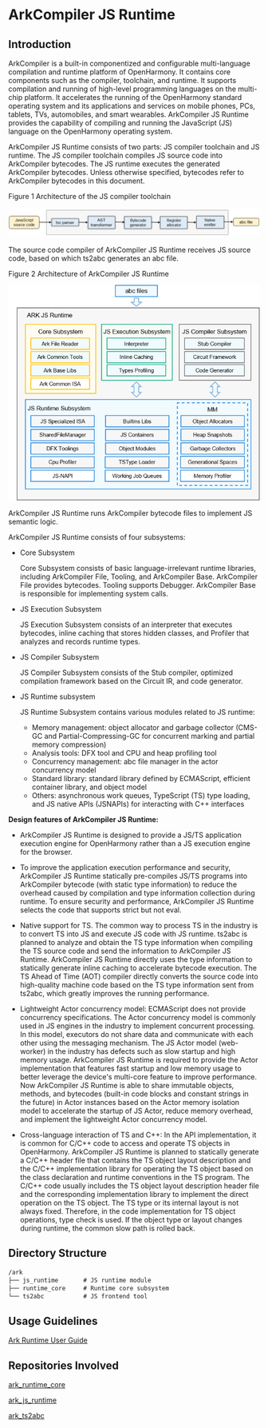 # ArkCompiler JS Runtime

## Introduction<a name="section11660541593"></a>

ArkCompiler is a built-in componentized and configurable multi-language compilation and runtime platform of OpenHarmony. It contains core components such as the compiler, toolchain, and runtime. It supports compilation and running of high-level programming languages on the multi-chip platform. It accelerates the running of the OpenHarmony standard operating system and its applications and services on mobile phones, PCs, tablets, TVs, automobiles, and smart wearables. ArkCompiler JS Runtime provides the capability of compiling and running the JavaScript (JS) language on the OpenHarmony operating system.

ArkCompiler JS Runtime consists of two parts: JS compiler toolchain and JS runtime. The JS compiler toolchain compiles JS source code into ArkCompiler bytecodes. The JS runtime executes the generated ArkCompiler bytecodes. Unless otherwise specified, bytecodes refer to ArkCompiler bytecodes in this document.

Figure 1 Architecture of the JS compiler toolchain

![](figures/en-us_image_ark_frontend.png)

The source code compiler of ArkCompiler JS Runtime receives JS source code, based on which ts2abc generates an abc file.

Figure 2 Architecture of ArkCompiler JS Runtime

![](figures/en-us_image_ark-js-arch.png)

ArkCompiler JS Runtime runs ArkCompiler bytecode files to implement JS semantic logic.

ArkCompiler JS Runtime consists of four subsystems:

-   Core Subsystem

    Core Subsystem consists of basic language-irrelevant runtime libraries, including ArkCompiler File, Tooling, and ArkCompiler Base. ArkCompiler File provides bytecodes. Tooling supports Debugger. ArkCompiler Base is responsible for implementing system calls.

-   JS Execution Subsystem

    JS Execution Subsystem consists of an interpreter that executes bytecodes, inline caching that stores hidden classes, and Profiler that analyzes and records runtime types.

-   JS Compiler Subsystem

    JS Compiler Subsystem consists of the Stub compiler, optimized compilation framework based on the Circuit IR, and code generator.

-   JS Runtime subsystem

    JS Runtime Subsystem contains various modules related to JS runtime:
    - Memory management: object allocator and garbage collector (CMS-GC and Partial-Compressing-GC for concurrent marking and partial memory compression)
    - Analysis tools: DFX tool and CPU and heap profiling tool
    - Concurrency management: abc file manager in the actor concurrency model
    - Standard library: standard library defined by ECMAScript, efficient container library, and object model
    - Others: asynchronous work queues, TypeScript (TS) type loading, and JS native APIs (JSNAPIs) for interacting with C++ interfaces

**Design features of ArkCompiler JS Runtime:**

- ArkCompiler JS Runtime is designed to provide a JS/TS application execution engine for OpenHarmony rather than a JS execution engine for the browser.

- To improve the application execution performance and security, ArkCompiler JS Runtime statically pre-compiles JS/TS programs into ArkCompiler bytecode (with static type information) to reduce the overhead caused by compilation and type information collection during runtime. To ensure security and performance, ArkCompiler JS Runtime selects the code that supports strict but not eval.

- Native support for TS. The common way to process TS in the industry is to convert TS into JS and execute JS code with JS runtime. ts2abc is planned to analyze and obtain the TS type information when compiling the TS source code and send the information to ArkCompiler JS Runtime. ArkCompiler JS Runtime directly uses the type information to statically generate inline caching to accelerate bytecode execution. The TS Ahead of Time (AOT) compiler directly converts the source code into high-quality machine code based on the TS type information sent from ts2abc, which greatly improves the running performance.

-  Lightweight Actor concurrency model: ECMAScript does not provide concurrency specifications. The Actor concurrency model is commonly used in JS engines in the industry to implement concurrent processing. In this model, executors do not share data and communicate with each other using the messaging mechanism. The JS Actor model (web-worker) in the industry has defects such as slow startup and high memory usage. ArkCompiler JS Runtime is required to provide the Actor implementation that features fast startup and low memory usage to better leverage the device's multi-core feature to improve performance. Now ArkCompiler JS Runtime is able to share immutable objects, methods, and bytecodes (built-in code blocks and constant strings in the future) in Actor instances based on the Actor memory isolation model to accelerate the startup of JS Actor, reduce memory overhead, and implement the lightweight Actor concurrency model.

- Cross-language interaction of TS and C++: In the API implementation, it is common for C/C++ code to access and operate TS objects in OpenHarmony. ArkCompiler JS Runtime is planned to statically generate a C/C++ header file that contains the TS object layout description and the C/C++ implementation library for operating the TS object based on the class declaration and runtime conventions in the TS program. The C/C++ code usually includes the TS object layout description header file and the corresponding implementation library to implement the direct operation on the TS object. The TS type or its internal layout is not always fixed. Therefore, in the code implementation for TS object operations, type check is used. If the object type or layout changes during runtime, the common slow path is rolled back.

## Directory Structure<a name="section161941989596"></a>

```
/ark
├── js_runtime       # JS runtime module
├── runtime_core     # Runtime core subsystem
└── ts2abc           # JS frontend tool
```

## Usage Guidelines<a name="section18393638195820"></a>

[Ark Runtime User Guide](https://gitee.com/openharmony/ark_js_runtime/blob/master/docs/ARK-Runtime-Usage-Guide.md)

## Repositories Involved<a name="section1371113476307"></a>

[ark\_runtime\_core](https://gitee.com/openharmony/ark_runtime_core)

[ark\_js\_runtime](https://gitee.com/openharmony/ark_js_runtime)

[ark\_ts2abc](https://gitee.com/openharmony/ark_ts2abc)
